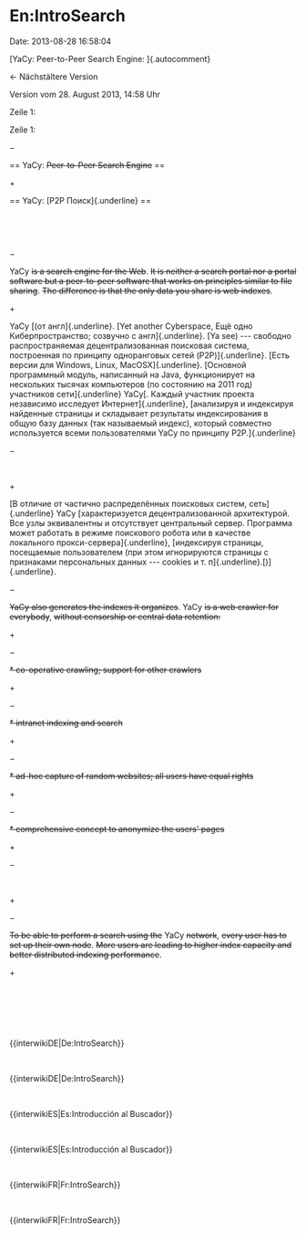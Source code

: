 En:IntroSearch
==============

Date: 2013-08-28 16:58:04

[YaCy: Peer-to-Peer Search Engine: ]{.autocomment}

← Nächstältere Version

Version vom 28. August 2013, 14:58 Uhr

Zeile 1:

Zeile 1:

−

<div>

== YaCy: ~~Peer-to-Peer Search Engine~~ ==

</div>

\+

<div>

== YaCy: [P2P Поиск]{.underline} ==

</div>

 

 

−

<div>

YaCy ~~is a search engine for the Web~~. ~~It is neither a search portal
nor a portal software but a peer-to-peer software that works on
principles similar to file sharing~~. ~~The difference is that the only
data you share is web indexes~~.

</div>

\+

<div>

YaCy [(от англ]{.underline}. [Yet another Cyberspace, Ещё одно
Киберпространство; созвучно с англ]{.underline}. [Ya see) --- свободно
распространяемая децентрализованная поисковая система, построенная по
принципу одноранговых сетей (P2P)]{.underline}. [Есть версии для
Windows, Linux, MacOSX]{.underline}. [Основной программный модуль,
написанный на Java, функционирует на нескольких тысячах компьютеров (по
состоянию на 2011 год) участников сети]{.underline} YaCy[. Каждый
участник проекта независимо исследует Интернет]{.underline}, [анализируя
и индексируя найденные страницы и складывает результаты индексирования в
общую базу данных (так называемый индекс), который совместно
используется всеми пользователями YaCy по принципу P2P.]{.underline}

</div>

−

<div>

 

</div>

\+

<div>

[В отличие от частично распределённых поисковых систем,
сеть]{.underline} YaCy [характеризуется децентрализованной архитектурой.
Все узлы эквивалентны и отсутствует центральный сервер. Программа может
работать в режиме поискового робота или в качестве локального
прокси-сервера]{.underline}, [индексируя страницы, посещаемые
пользователем (при этом игнорируются страницы с признаками персональных
данных --- cookies и т. п]{.underline}.[)]{.underline}.

</div>

−

<div>

~~YaCy also generates the indexes it organizes~~. YaCy ~~is a web
crawler for everybody~~, ~~without censorship or central data
retention:~~

</div>

\+

<div>

</div>

−

<div>

~~\* co-operative crawling; support for other crawlers~~

</div>

\+

<div>

</div>

−

<div>

~~\* intranet indexing and search~~

</div>

\+

<div>

</div>

−

<div>

~~\* ad-hoc capture of random websites; all users have equal rights~~

</div>

\+

<div>

</div>

−

<div>

~~\* comprehensive concept to anonymize the users\' pages~~

</div>

\+

<div>

</div>

−

<div>

 

</div>

\+

<div>

</div>

−

<div>

~~To be able to perform a search using the~~ YaCy ~~network~~, ~~every
user has to set up their own node~~. ~~More users are leading to higher
index capacity and better distributed indexing performance~~.

</div>

\+

<div>

</div>

 

 

 

<div>

{{interwikiDE\|De:IntroSearch}}

</div>

 

<div>

{{interwikiDE\|De:IntroSearch}}

</div>

 

<div>

{{interwikiES\|Es:Introducción al Buscador}}

</div>

 

<div>

{{interwikiES\|Es:Introducción al Buscador}}

</div>

 

<div>

{{interwikiFR\|Fr:IntroSearch}}

</div>

 

<div>

{{interwikiFR\|Fr:IntroSearch}}

</div>
